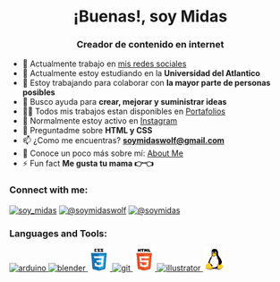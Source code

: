 
<h1 align="center">¡Buenas!, soy Midas</h1>
<h3 align="center">Creador de contenido en internet</h3>

- 🔭 Actualmente trabajo en [mis redes sociales](https://destlink.com/soymidas)
- 🌱 Actualmente estoy estudiando en la **Universidad del Atlantico**
- 👯 Estoy trabajando para colaborar con **la mayor parte de personas posibles**
- 🤝 Busco ayuda para **crear, mejorar y suministrar ideas**
- 👨‍💻 Todos mis trabajos estan disponibles en [Portafolios]()
- 📝 Normalmente estoy activo en [Instagram](https://www.instagram.com/soymidaswolf/)
- 💬 Preguntadme sobre **HTML y CSS**
- 📫 ¿Como me encuentras? **soymidaswolf@gmail.com**
- 📄 Conoce un poco más sobre mí: [About Me]()
- ⚡ Fun fact **Me gusta tu mama 👉👈**

<h3 align="left">Connect with me:</h3>
<p align="left">
<a href="https://twitter.com/soy_midas" target="blank"><img align="center" src="https://raw.githubusercontent.com/rahuldkjain/github-profile-readme-generator/master/src/images/icons/Social/twitter.svg" alt="soy_midas" height="30" width="40" /></a>
<a href="https://instagram.com/@soymidaswolf" target="blank"><img align="center" src="https://raw.githubusercontent.com/rahuldkjain/github-profile-readme-generator/master/src/images/icons/Social/instagram.svg" alt="@soymidaswolf" height="30" width="40" /></a>
<a href="https://www.youtube.com/c/@soymidas" target="blank"><img align="center" src="https://raw.githubusercontent.com/rahuldkjain/github-profile-readme-generator/master/src/images/icons/Social/youtube.svg" alt="@soymidas" height="30" width="40" /></a>
</p>

<h3 align="left">Languages and Tools:</h3>
<p align="left"> <a href="https://www.arduino.cc/" target="_blank" rel="noreferrer"> <img src="https://cdn.worldvectorlogo.com/logos/arduino-1.svg" alt="arduino" width="40" height="40"/> </a> <a href="https://www.blender.org/" target="_blank" rel="noreferrer"> <img src="https://download.blender.org/branding/community/blender_community_badge_white.svg" alt="blender" width="40" height="40"/> </a> <a href="https://www.w3schools.com/css/" target="_blank" rel="noreferrer"> <img src="https://raw.githubusercontent.com/devicons/devicon/master/icons/css3/css3-original-wordmark.svg" alt="css3" width="40" height="40"/> </a> <a href="https://git-scm.com/" target="_blank" rel="noreferrer"> <img src="https://www.vectorlogo.zone/logos/git-scm/git-scm-icon.svg" alt="git" width="40" height="40"/> </a> <a href="https://www.w3.org/html/" target="_blank" rel="noreferrer"> <img src="https://raw.githubusercontent.com/devicons/devicon/master/icons/html5/html5-original-wordmark.svg" alt="html5" width="40" height="40"/> </a> <a href="https://www.adobe.com/in/products/illustrator.html" target="_blank" rel="noreferrer"> <img src="https://www.vectorlogo.zone/logos/adobe_illustrator/adobe_illustrator-icon.svg" alt="illustrator" width="40" height="40"/> </a> <a href="https://www.linux.org/" target="_blank" rel="noreferrer"> <img src="https://raw.githubusercontent.com/devicons/devicon/master/icons/linux/linux-original.svg" alt="linux" width="40" height="40"/> </a> </p>
